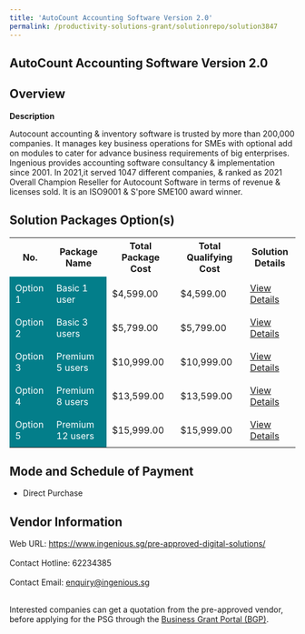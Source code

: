 ```yaml
---
title: 'AutoCount Accounting Software Version 2.0'
permalink: /productivity-solutions-grant/solutionrepo/solution3847
---
```


## AutoCount Accounting Software Version 2.0

## Overview

**Description**

Autocount accounting & inventory software is trusted by more than 200,000 companies. It manages key business operations for SMEs with optional add on modules to cater for advance business requirements of big enterprises. Ingenious provides accounting software consultancy & implementation since 2001. In 2021,it served 1047 different companies, & ranked as 2021 Overall Champion Reseller for Autocount Software in terms of revenue & licenses sold. It is an ISO9001 & S'pore SME100 award winner.

## Solution Packages Option(s)

<table>
<tr>
<th><b>No.</b></th>
<th><b>Package Name</b></th>
<th><b>Total Package Cost</b></th>
<th><b>Total Qualifying Cost</b></th>
<th><b>Solution Details</b></th>
</tr>
<tr>
<td style='padding: 10px; background-color: #037E8A; color: #FFFFFF;'>Option 1</td>
<td style='padding: 10px; background-color: #037E8A; color: #FFFFFF;'>Basic 1 user</td>
<td style='padding: 10px;'>$4,599.00</td>
<td style='padding: 10px;'>$4,599.00</td>
<td style='padding: 10px;'><a href='/images/psg/Desensitised_Ingenious_Annex3_CR_wef_22dec22_Part_1.pdf' target='_blank'>View Details</a></td>
</tr>
<tr>
<td style='padding: 10px; background-color: #037E8A; color: #FFFFFF;'>Option 2</td>
<td style='padding: 10px; background-color: #037E8A; color: #FFFFFF;'>Basic 3 users</td>
<td style='padding: 10px;'>$5,799.00</td>
<td style='padding: 10px;'>$5,799.00</td>
<td style='padding: 10px;'><a href='/images/psg/Desensitised_Ingenious_Annex3_CR_wef_22dec22_Part_2.pdf' target='_blank'>View Details</a></td>
</tr>
<tr>
<td style='padding: 10px; background-color: #037E8A; color: #FFFFFF;'>Option 3</td>
<td style='padding: 10px; background-color: #037E8A; color: #FFFFFF;'>Premium 5 users</td>
<td style='padding: 10px;'>$10,999.00</td>
<td style='padding: 10px;'>$10,999.00</td>
<td style='padding: 10px;'><a href='/images/psg/Desensitised_Ingenious_Annex3_CR_wef_22dec22_Part_3.pdf' target='_blank'>View Details</a></td>
</tr>
<tr>
<td style='padding: 10px; background-color: #037E8A; color: #FFFFFF;'>Option 4</td>
<td style='padding: 10px; background-color: #037E8A; color: #FFFFFF;'>Premium 8 users</td>
<td style='padding: 10px;'>$13,599.00</td>
<td style='padding: 10px;'>$13,599.00</td>
<td style='padding: 10px;'><a href='/images/psg/Desensitised_Ingenious_Annex3_CR_wef_22dec22_Part_4.pdf' target='_blank'>View Details</a></td>
</tr>
<tr>
<td style='padding: 10px; background-color: #037E8A; color: #FFFFFF;'>Option 5</td>
<td style='padding: 10px; background-color: #037E8A; color: #FFFFFF;'>Premium 12 users</td>
<td style='padding: 10px;'>$15,999.00</td>
<td style='padding: 10px;'>$15,999.00</td>
<td style='padding: 10px;'><a href='/images/psg/Desensitised_Ingenious_Annex3_CR_wef_22dec22_Part_5.pdf' target='_blank'>View Details</a></td>
</tr>
</table>

## Mode and Schedule of Payment

 - Direct Purchase

## Vendor Information

 Web URL: https://www.ingenious.sg/pre-approved-digital-solutions/ <br><br>Contact Hotline: 62234385 <br><br>Contact Email: enquiry@ingenious.sg <br><br>

Interested companies can get a quotation from the pre-approved vendor, before applying for the PSG through the <a href='https://www.businessgrants.gov.sg/' target='_blank' rel='noopener'>Business Grant Portal (BGP)</a>.

<script src="/jquery/resize-tables.js"></script>
